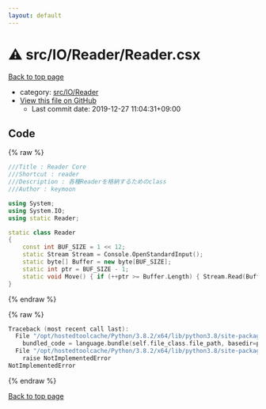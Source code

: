 ```yaml
---
layout: default
---
```


<!-- mathjax config similar to math.stackexchange -->
<script type="text/javascript" async
  src="https://cdnjs.cloudflare.com/ajax/libs/mathjax/2.7.5/MathJax.js?config=TeX-MML-AM_CHTML">
</script>
<script type="text/x-mathjax-config">
  MathJax.Hub.Config({
    TeX: { equationNumbers: { autoNumber: "AMS" }},
    tex2jax: {
      inlineMath: [ ['$','$'] ],
      processEscapes: true
    },
    "HTML-CSS": { matchFontHeight: false },
    displayAlign: "left",
    displayIndent: "2em"
  });
</script>

<script type="text/javascript" src="https://cdnjs.cloudflare.com/ajax/libs/jquery/3.4.1/jquery.min.js"></script>
<script src="https://cdn.jsdelivr.net/npm/jquery-balloon-js@1.1.2/jquery.balloon.min.js" integrity="sha256-ZEYs9VrgAeNuPvs15E39OsyOJaIkXEEt10fzxJ20+2I=" crossorigin="anonymous"></script>
<script type="text/javascript" src="../../../../assets/js/copy-button.js"></script>
<link rel="stylesheet" href="../../../../assets/css/copy-button.css" />


# :warning: src/IO/Reader/Reader.csx

<a href="../../../../index.html">Back to top page</a>

* category: <a href="../../../../index.html#085db4af1aa8f80c6806e43b548f59da">src/IO/Reader</a>
* <a href="{{ site.github.repository_url }}/blob/master/src/IO/Reader/Reader.csx">View this file on GitHub</a>
    - Last commit date: 2019-12-27 11:04:31+09:00




## Code

<a id="unbundled"></a>
{% raw %}
```cpp
///Title : Reader Core
///Shortcut : reader
///Description : 各種Readerを格納するためのclass
///Author : keymoon

using System;
using System.IO;
using static Reader;

static class Reader
{
    const int BUF_SIZE = 1 << 12;
    static Stream Stream = Console.OpenStandardInput();
    static byte[] Buffer = new byte[BUF_SIZE];
    static int ptr = BUF_SIZE - 1;
    static void Move() { if (++ptr >= Buffer.Length) { Stream.Read(Buffer, 0, BUF_SIZE); ptr = 0; } }
}

```
{% endraw %}

<a id="bundled"></a>
{% raw %}
```cpp
Traceback (most recent call last):
  File "/opt/hostedtoolcache/Python/3.8.2/x64/lib/python3.8/site-packages/onlinejudge_verify/docs.py", line 340, in write_contents
    bundled_code = language.bundle(self.file_class.file_path, basedir=pathlib.Path.cwd())
  File "/opt/hostedtoolcache/Python/3.8.2/x64/lib/python3.8/site-packages/onlinejudge_verify/languages/csharpscript.py", line 110, in bundle
    raise NotImplementedError
NotImplementedError

```
{% endraw %}

<a href="../../../../index.html">Back to top page</a>

